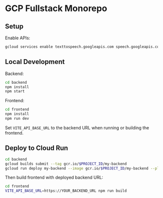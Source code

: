 # GCP Fullstack Monorepo

## Setup

Enable APIs:

```bash
gcloud services enable texttospeech.googleapis.com speech.googleapis.com translate.googleapis.com vision.googleapis.com videointelligence.googleapis.com aiplatform.googleapis.com
```

## Local Development

Backend:

```bash
cd backend
npm install
npm start
```

Frontend:

```bash
cd frontend
npm install
npm run dev
```

Set `VITE_API_BASE_URL` to the backend URL when running or building the frontend.

## Deploy to Cloud Run

```bash
cd backend
gcloud builds submit --tag gcr.io/$PROJECT_ID/my-backend
gcloud run deploy my-backend --image gcr.io/$PROJECT_ID/my-backend --platform managed
```

Then build frontend with deployed backend URL:

```bash
cd frontend
VITE_API_BASE_URL=https://YOUR_BACKEND_URL npm run build
```
